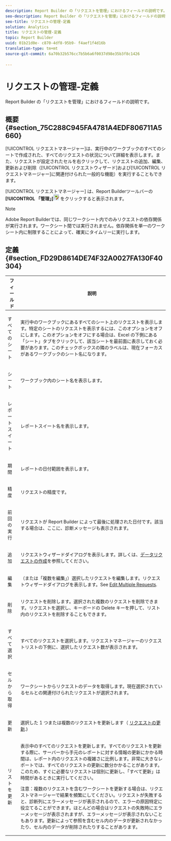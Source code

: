 ```yaml
---
description: Report Builder の「リクエストを管理」におけるフィールドの説明です。
seo-description: Report Builder の「リクエストを管理」におけるフィールドの説明です。
seo-title: リクエストの管理-定義
solution: Analytics
title: リクエストの管理-定義
topic: Report Builder
uuid: 01b21d0e- c870-4df8-95b9- f4aef1f4d16b
translation-type: tm+mt
source-git-commit: 6a70b32b576cc7b5b6a6f0037d98e35b3f8c1426

---
```



# リクエストの管理-定義

Report Builder の「リクエストを管理」におけるフィールドの説明です。

## 概要 {#section_75C288C945FA4781A4EDF806711A5660}

[!UICONTROL リクエストマネージャー]は、実行中のワークブックのすべてのシートで作成された、すべてのリクエストの状況について詳細を表示します。また、リクエストが設定されたセルを右クリックして、リクエストの追加、編集、更新および削除（[!UICONTROL リクエストウィザード]および[!UICONTROL リクエストマネージャー]に関連付けられた一般的な機能）を実行することもできます。

[!UICONTROL リクエストマネージャー] は、Report Builderツールバーの **[!UICONTROL 「管理」]**![](assets/edit_request.gif) をクリックすると表示されます。

>[!NOTE]
>
>Adobe Report Builderでは、同じワークシート内でのみリクエストの依存関係が実行されます。ワークシート間では実行されません。依存関係を単一のワークシート内に制限することによって、確実にタイムリーに実行します。

## 定義 {#section_FD29D8614DE74F32A0027FA130F40304}

<table id="table_0880204181074BDBBA37E3DF2972A672"> 
 <thead> 
  <tr> 
   <th colname="col1" class="entry"> フィールド </th> 
   <th colname="col2" class="entry"> 説明 </th> 
  </tr> 
 </thead>
 <tbody> 
  <tr> 
   <td colname="col1"> <p>すべてのシート </p> </td> 
   <td colname="col2"> <p>実行中のワークブックにあるすべてのシート上のリクエストを表示します。特定のシートのリクエストを表示するには、このオプションをオフにします。このオプションをオフにする場合は、Excel の下側にある「シート」タブをクリックして、該当シートを最前面に表示しておく<span class="wintitle"></span>必要があります。このチェックボックスの隣のラベルは、現在フォーカスがあるワークブックのシート名になります。 </p> </td> 
  </tr> 
  <tr> 
   <td colname="col1"> <p>シート </p> </td> 
   <td colname="col2"> <p>ワークブック内のシート名を表示します。 </p> </td> 
  </tr> 
  <tr> 
   <td colname="col1"> <p>レポートスイート </p> </td> 
   <td colname="col2"> <p>レポートスイート名を表示します。 </p> </td> 
  </tr> 
  <tr> 
   <td colname="col1"> <p>期間 </p> </td> 
   <td colname="col2"> <p>レポートの日付範囲を表示します。 </p> </td> 
  </tr> 
  <tr> 
   <td colname="col1"> <p>精度 </p> </td> 
   <td colname="col2"> <p>リクエストの精度です。 </p> </td> 
  </tr> 
  <tr> 
   <td colname="col1"> <p> 前回の実行 </p> </td> 
   <td colname="col2"> <p>リクエストが Report Builder によって最後に処理された日付です。該当する場合は、<span class="wintitle"></span>ここに、診断メッセージも表示されます。 </p> </td> 
  </tr> 
  <tr> 
   <td colname="col1"> <p>追加 </p> </td> 
   <td colname="col2"> <p>リクエストウィザードダイアログを表示します。詳しくは、<a href="../../../analyze/report-builder/data-requests/t-create-a-data-request.md#task_65B453C8F015429A8EA73A1B64025B6C" type="task" format="dita" scope="local">データリクエストの作成</a>を参照してください。 </p> </td> 
  </tr> 
  <tr> 
   <td colname="col1"> <p>編集 </p> </td> 
   <td colname="col2"> <p> （または「複数を編集」）選択したリクエストを編集します。<span class="wintitle">リクエストウィザード</span>ダイアログを表示します。See <a href="../../../analyze/report-builder/manage-requests/t-edit-multiple-requests.md#task_70A13DBE43CD4BBEBE1B62459ADB3AD1" type="task" format="dita" scope="local"> Edit Multiple Requests</a>. </p> </td> 
  </tr> 
  <tr> 
   <td colname="col1"> <p>削除 </p> </td> 
   <td colname="col2"> <p>リクエストを削除します。選択された複数のリクエストを削除できます。リクエストを選択し、キーボードの Delete キーを押して、リスト内のリクエストを削除することもできます。 </p> </td> 
  </tr> 
  <tr> 
   <td colname="col1"> <p> すべて選択 </p> </td> 
   <td colname="col2"> <p>すべてのリクエストを選択します。<span class="wintitle">リクエストマネージャー</span>のリクエストリストの下側に、選択したリクエスト数が表示されます。 </p> </td> 
  </tr> 
  <tr> 
   <td colname="col1"> <p>セルから取得 </p> </td> 
   <td colname="col2"> <p>ワークシートからリクエストのデータを取得します。現在選択されているセルとの関連付けられたリクエストが選択されます。 </p> </td> 
  </tr> 
  <tr> 
   <td colname="col1"> <p> 更新 </p> </td> 
   <td colname="col2"> <p>選択した 1 つまたは複数のリクエストを更新します（ <a href="../../../analyze/report-builder/manage-requests/t-refresh-a-request.md#task_96556DB051A2479A955999D3837EE609" type="task" format="dita" scope="local"> リクエストの更新</a>.) </p> </td> 
  </tr> 
  <tr> 
   <td colname="col1"> <p>リストを更新 </p> </td> 
   <td colname="col2"> <p>表示中のすべてのリクエストを更新します。すべてのリクエストを更新する際に、サーバーから手元のレポートに対する情報の更新にかかる時間は、レポート内のリクエストの複雑さに比例します。非常に大きなレポートでは、すべてのリクエストの更新に数分かかることがあります。このため、すぐに必要なリクエストは個別に更新し、「<span class="wintitle">すべて更新</span>」は時間があるときに実行してください。 </p> <p> <p>注意：複数のリクエストを含むワークシートを更新する場合は、<span class="wintitle">リクエストマネージャー</span>で結果を頻繁にしてください。リクエストが失敗すると、診断列にエラーメッセージが表示されるので、エラーの原因特定に役立てることができます。ほとんどの場合はリクエストの失敗時にエラーメッセージが表示されますが、エラーメッセージが表示されないこともあります。更新によって参照を含むセル内のデータが更新されなかったり、セル内のデータが削除されたりすることがあります。 </p> </p> </td> 
  </tr> 
 </tbody> 
</table>

